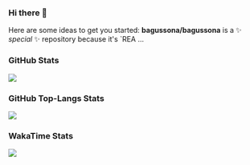 ### Hi there 👋

Here are some ideas to get you started:
**bagussona/bagussona** is a ✨ _special_ ✨ repository because it's `REA ...
<!-- ts `README.md` (this file) appears on your GitHub profile. -->


<!-- - 🔭 I’m currently working on ...
- 🌱 I’m currently learning ...
- 👯 I’m looking to collaborate on ...
- 🤔 I’m looking for help with ...
- 💬 Ask me about EVERYTHING
- 📫 How to reach me: ...
- 😄 Pronouns: ...
- ⚡ Fun fact: ... -->


### GitHub Stats

<img align="center" src="https://github-readme-stats.vercel.app/api?username=bagussona&theme=tokyonight&layout=compact&hide=prs&show_icons=true"/>

### GitHub Top-Langs Stats

<img align="center" src="https://github-readme-stats.vercel.app/api/top-langs?username=bagussona&theme=tokyonight&layout=compact&show_icons=true"/>

### WakaTime Stats

<img align="center" src="https://github-readme-stats.vercel.app/api/wakatime?username=@86189ad1-979a-4fbc-a067-abe50bd5f766&theme=tokyonight&layout=compact&show_icons=true&hide=YAML"/>
